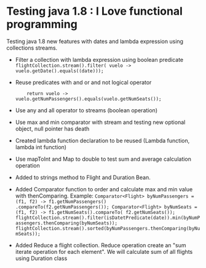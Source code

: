 Testing java 1.8 : I Love functional programming
========================

Testing java 1.8 new features with dates and lambda expression using collections streams.

-  Filter a collection with lambda expression using boolean predicate
   `flightCollection.stream().filter(
				vuelo -> vuelo.getDate().equals((date)));`
-  Reuse predicates with and or and not logical operator
	```Predicate<Flight> fullFlightPredicate()
		return vuelo -> vuelo.getNumPassengers().equals(vuelo.getNumSeats());
	```

	
-  Use any and all operator to streams (boolean operation)
-  Use max and min comparator with stream and testing  new optional object, null pointer has death
-  Created lambda function declaration to be reused (Lambda function, lambda int function)
-  Use mapToInt and Map to double to test sum and average calculation operation
-  Added to strings method to Flight and Duration Bean.
-  Added Comparator function to order and calculate max and min value with thenComparing. 
   Example: 
           `Comparator<Flight> byNumPassengers = (f1, f2) -> f1.getNumPassengers()
			.compareTo(f2.getNumPassengers());
	     Comparator<Flight> byNumSeats = (f1, f2) -> f1.getNumSeats().compareTo(
			f2.getNumSeats());
		flightCollection.stream().filter(isDatetPredicate(date)).min(byNumPassengers.thenComparing(byNumSeats)); 
				    flightCollection.stream().sorted(byNumPassengers.thenComparing(byNumSeats));`
-  Added Reduce a flight collection. Reduce operation create an "sum iterate operation for each element". We will calculate sum of all flights using Duration class
   
